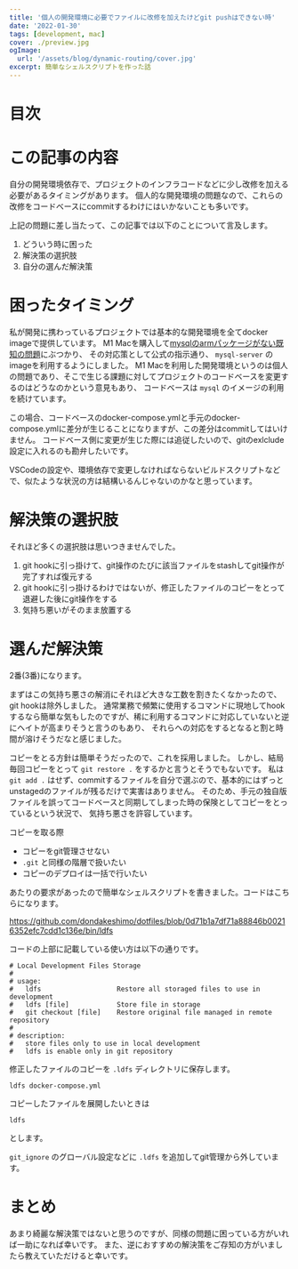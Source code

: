 ```yaml
---
title: '個人の開発環境に必要でファイルに改修を加えたけどgit pushはできない時'
date: '2022-01-30'
tags: [development, mac]
cover: ./preview.jpg
ogImage:
  url: '/assets/blog/dynamic-routing/cover.jpg'
excerpt: 簡単なシェルスクリプトを作った話
---
```


# 目次


# この記事の内容
自分の開発環境依存で、プロジェクトのインフラコードなどに少し改修を加える必要があるタイミングがあります。
個人的な開発環境の問題なので、これらの改修をコードベースにcommitするわけにはいかないことも多いです。

上記の問題に差し当たって、この記事では以下のことについて言及します。

1. どういう時に困った
1. 解決策の選択肢
1. 自分の選んだ解決策


# 困ったタイミング
私が開発に携わっているプロジェクトでは基本的な開発環境を全てdocker imageで提供しています。
M1 Macを購入して[mysqlのarmパッケージがない既知の問題](https://matsuand.github.io/docs.docker.jp.onthefly/desktop/mac/apple-silicon/)にぶつかり、
その対応策として公式の指示通り、 `mysql-server` のimageを利用するようにしました。
M1 Macを利用した開発環境というのは個人の問題であり、そこで生じる課題に対してプロジェクトのコードベースを変更するのはどうなのかという意見もあり、
コードベースは `mysql` のイメージの利用を続けています。

この場合、コードベースのdocker-compose.ymlと手元のdocker-compose.ymlに差分が生じることになりますが、この差分はcommitしてはいけません。
コードベース側に変更が生じた際には追従したいので、gitのexlclude設定に入れるのも勘弁したいです。

VSCodeの設定や、環境依存で変更しなければならないビルドスクリプトなどで、似たような状況の方は結構いるんじゃないのかなと思っています。


# 解決策の選択肢
それほど多くの選択肢は思いつきませんでした。

1. git hookに引っ掛けて、git操作のたびに該当ファイルをstashしてgit操作が完了すれば復元する
1. git hookに引っ掛けるわけではないが、修正したファイルのコピーをとって退避した後にgit操作をする
1. 気持ち悪いがそのまま放置する

# 選んだ解決策
2番(3番)になります。

まずはこの気持ち悪さの解消にそれほど大きな工数を割きたくなかったので、git hookは除外しました。
通常業務で頻繁に使用するコマンドに現地してhookするなら簡単な気もしたのですが、稀に利用するコマンドに対応していないと逆にヘイトが高まりそうと言うのもあり、
それらへの対応をするとなると割と時間が溶けそうだなと感じました。

コピーをとる方針は簡単そうだったので、これを採用しました。
しかし、結局毎回コピーをとって `git restore .` をするかと言うとそうでもないです。
私は `git add .` はせず、commitするファイルを自分で選ぶので、基本的にはずっとunstagedのファイルが残るだけで実害はありません。
そのため、手元の独自版ファイルを誤ってコードベースと同期してしまった時の保険としてコピーをとっているという状況で、 気持ち悪さを許容しています。

コピーを取る際

- コピーをgit管理させない
- `.git` と同様の階層で扱いたい
- コピーのデプロイは一括で行いたい

あたりの要求があったので簡単なシェルスクリプトを書きました。コードはこちらになります。

<https://github.com/dondakeshimo/dotfiles/blob/0d71b1a7df71a88846b00216352efc7cdd1c136e/bin/ldfs>

コードの上部に記載している使い方は以下の通りです。

```
# Local Development Files Storage
#
# usage:
#   ldfs                   Restore all storaged files to use in development
#   ldfs [file]            Store file in storage
#   git checkout [file]    Restore original file managed in remote repository
#
# description:
#   store files only to use in local development
#   ldfs is enable only in git repository
```

修正したファイルのコピーを `.ldfs` ディレクトリに保存します。

```
ldfs docker-compose.yml
```

コピーしたファイルを展開したいときは

```
ldfs
```

とします。

`git_ignore` のグローバル設定などに `.ldfs` を追加してgit管理から外しています。

# まとめ

あまり綺麗な解決策ではないと思うのですが、同様の問題に困っている方がいれば一助になれば幸いです。
また、逆におすすめの解決策をご存知の方がいましたら教えていただけると幸いです。
